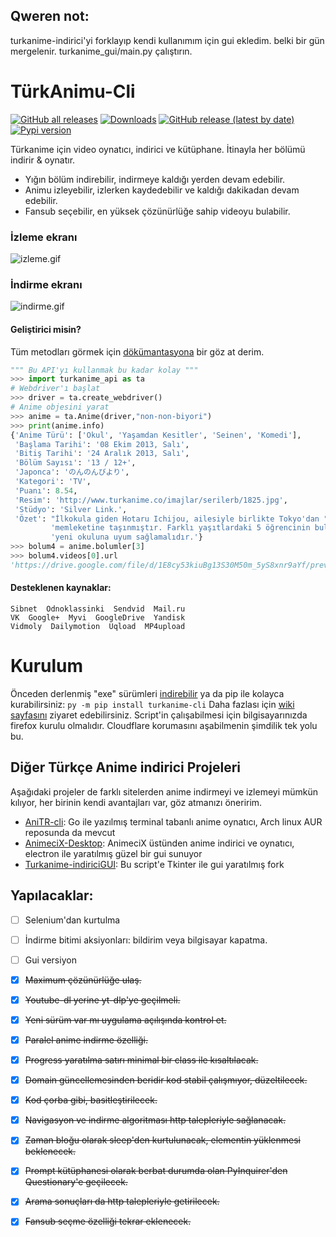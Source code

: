 ## Qweren not:
turkanime-indirici'yi forklayıp kendi kullanımım için gui ekledim. belki bir gün mergelenir. turkanime_gui/main.py çalıştırın.

# TürkAnimu-Cli
[![GitHub all releases](https://img.shields.io/github/downloads/kebablord/turkanime-indirici/total?style=flat-square)](https://github.com/KebabLord/turkanime-indirici/releases/latest)
[![Downloads](https://static.pepy.tech/personalized-badge/turkanime-cli?period=total&units=international_system&left_color=grey&right_color=orange&left_text=Pip%20Installs)](https://pepy.tech/project/turkanime-cli)
[![GitHub release (latest by date)](https://img.shields.io/github/v/release/kebablord/turkanime-indirici?style=flat-square)](https://github.com/kebablord/turkanime-indirici/releases/latest/download/turkanimu.exe)
[![Pypi version](https://img.shields.io/pypi/v/turkanime-cli?style=flat-square)](https://pypi.org/project/turkanime-cli/)

Türkanime için video oynatıcı, indirici ve kütüphane. İtinayla her bölümü indirir & oynatır.
 - Yığın bölüm indirebilir, indirmeye kaldığı yerden devam edebilir.
 - Animu izleyebilir, izlerken kaydedebilir ve kaldığı dakikadan devam edebilir.
 - Fansub seçebilir, en yüksek çözünürlüğe sahip videoyu bulabilir.

 ### İzleme ekranı
 ![izleme.gif](https://i.imgur.com/s04Dnox.gif)

 ### İndirme ekranı
 ![indirme.gif](https://i.imgur.com/k7Y3LYA.gif)
 
#### Geliştirici misin?
Tüm metodları görmek için [dökümantasyona](https://github.com/KebabLord/turkanime-indirici/wiki) bir göz at derim.
```py
""" Bu API'yı kullanmak bu kadar kolay """
>>> import turkanime_api as ta
# Webdriver'ı başlat
>>> driver = ta.create_webdriver()
# Anime objesini yarat
>>> anime = ta.Anime(driver,"non-non-biyori")
>>> print(anime.info)
{'Anime Türü': ['Okul', 'Yaşamdan Kesitler', 'Seinen', 'Komedi'],
 'Başlama Tarihi': '08 Ekim 2013, Salı',
 'Bitiş Tarihi': '24 Aralık 2013, Salı',
 'Bölüm Sayısı': '13 / 12+',
 'Japonca': 'のんのんびより',
 'Kategori': 'TV',
 'Puanı': 8.54,
 'Resim': 'http://www.turkanime.co/imajlar/serilerb/1825.jpg',
 'Stüdyo': 'Silver Link.',
 'Özet': "İlkokula giden Hotaru Ichijou, ailesiyle birlikte Tokyo'dan "
         'memleketine taşınmıştır. Farklı yaşıtlardaki 5 öğrencinin bulunduğu '
         'yeni okuluna uyum sağlamalıdır.'}
>>> bolum4 = anime.bolumler[3]
>>> bolum4.videos[0].url
'https://drive.google.com/file/d/1E8cy53kiuBg13S30M50m_5yS8xnr9aYf/preview'
```

#### Desteklenen kaynaklar:
```
Sibnet  Odnoklassinki  Sendvid  Mail.ru
VK  Google+  Myvi  GoogleDrive  Yandisk
Vidmoly  Dailymotion  Uqload  MP4upload
```

# Kurulum
Önceden derlenmiş "exe" sürümleri [indirebilir](https://github.com/KebabLord/turkanime-indirici/releases/latest) ya da pip ile kolayca kurabilirsiniz: `py -m pip install turkanime-cli`
Daha fazlası için [wiki sayfasını](https://github.com/KebabLord/turkanime-indirici/wiki/Herhangi-bir-uygulamay%C4%B1-system-path'%C4%B1na-ekleme) ziyaret edebilirsiniz.
Script'in çalışabilmesi için bilgisayarınızda firefox kurulu olmalıdır. Cloudflare korumasını aşabilmenin şimdilik tek yolu bu.

## Diğer Türkçe Anime indirici Projeleri
Aşağıdaki projeler de farklı sitelerden anime indirmeyi ve izlemeyi mümkün kılıyor, her birinin kendi avantajları var, göz atmanızı öneririm.
- [AniTR-cli](https://github.com/xeyossr/anitr-cli): Go ile yazılmış terminal tabanlı anime oynatıcı, Arch linux AUR reposunda da mevcut 
- [AnimeciX-Desktop](https://github.com/CaptainSP/animecix-desktop): AnimeciX üstünden anime indirici ve oynatıcı, electron ile yaratılmış güzel bir gui sunuyor
- [Turkanime-indiriciGUI](https://github.com/qweeren/turkanime-indirici/tree/master): Bu script'e Tkinter ile gui yaratılmış fork

## Yapılacaklar:
 - [ ] Selenium'dan kurtulma
 - [ ] İndirme bitimi aksiyonları: bildirim veya bilgisayar kapatma.
 - [ ] Gui versiyon
 - [x] ~~Maximum çözünürlüğe ulaş.~~
 - [x] ~~Youtube-dl yerine yt-dlp'ye geçilmeli.~~
 - [x] ~~Yeni sürüm var mı uygulama açılışında kontrol et.~~
 - [x] ~~Paralel anime indirme özelliği.~~
 - [x] ~~Progress yaratılma satırı minimal bir class ile kısaltılacak.~~
 - [x] ~~Domain güncellemesinden beridir kod stabil çalışmıyor, düzeltilecek.~~
 - [x] ~~Kod çorba gibi, basitleştirilecek.~~
 - [x] ~~Navigasyon ve indirme algoritması http talepleriyle sağlanacak.~~
 - [x] ~~Zaman bloğu olarak sleep'den kurtulunacak, elementin yüklenmesi beklenecek.~~
 - [x] ~~Prompt kütüphanesi olarak berbat durumda olan PyInquirer'den Questionary'e geçilecek.~~
 - [x] ~~Arama sonuçları da http talepleriyle getirilecek.~~
 - [x] ~~Fansub seçme özelliği tekrar eklenecek.~~


